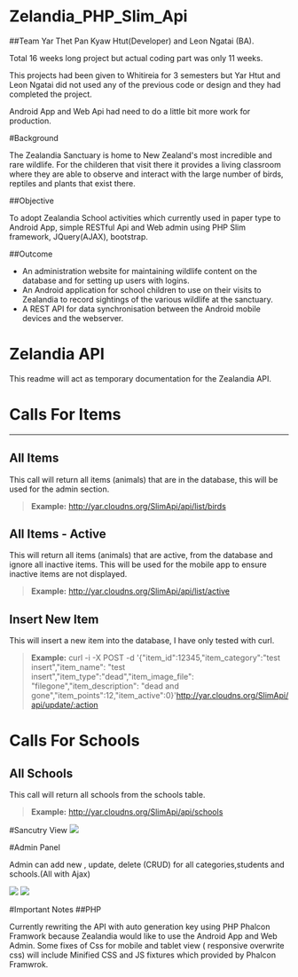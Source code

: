 # Zelandia_PHP_Slim_Api

##Team
Yar Thet Pan Kyaw Htut(Developer) and Leon Ngatai (BA).

Total 16 weeks long project but actual coding part was only 11 weeks.

This projects had been given to Whitireia for 3 semesters but Yar Htut and Leon Ngatai did not used any of the previous code or design and they had completed the project.

Android App and Web Api had need to do a little bit more work for production.

#Background


The Zealandia Sanctuary is home to New Zealand's most incredible and rare wildlife. For the childeren that visit there it provides a living classroom where they are able to observe and interact with the large number of birds, reptiles and plants that exist there.

##Objective

To adopt Zealandia School activities which currently used in paper type to Android App, simple RESTful Api and Web admin using PHP Slim framework, JQuery(AJAX), bootstrap.

##Outcome
-  An administration website for maintaining wildlife content on the database and for setting up users with logins.​
-  An Android application for school children to use on their visits to Zealandia to record sightings of the various wildlife at the sanctuary.​
-   A REST API for data synchronisation between the Android mobile devices and the webserver.

Zelandia API
===================
This readme will act as temporary documentation for the Zealandia API.

 Calls For Items
===================

----------


All Items
---------

This call will return all items (animals) that are in the database, this will be used for the admin section. 

> **Example:** http://yar.cloudns.org/SlimApi/api/list/birds


All Items - Active
---------
 
This will return all items (animals) that are active, from the database and ignore all inactive items. This will be used for the mobile app to ensure inactive items are not displayed.

> **Example:** http://yar.cloudns.org/SlimApi/api/list/active

Insert New Item
---------

This will insert a new item into the database, I have only tested with curl.

> **Example:** curl -i -X POST -d '{"item_id":12345,"item_category":"test insert","item_name": "test insert","item_type":"dead","item_image_file": "filegone","item_description": "dead and gone","item_points":12,"item_active":0}'http://yar.cloudns.org/SlimApi/api/update/:action

 Calls For Schools
===================


All Schools
---------

This call will return all schools from the schools table.

> **Example:** http://yar.cloudns.org/SlimApi/api/schools




#Sancutry View 
<img src="http://imgur.com/IIZ8XSn.png">

#Admin Panel

Admin can add new , update, delete (CRUD) for all categories,students and schools.(All with Ajax)

<img src="http://i.imgur.com/yGBPSAx.png">

<img src="http://i.imgur.com/qRQ3z3P.png">


#Important Notes
##PHP

Currently rewriting the API with auto generation key using PHP Phalcon Framwork because Zealandia would like to use the Android App and Web Admin.
Some fixes of Css for mobile and tablet view ( responsive overwrite css)
will include Minified CSS and JS fixtures which provided by Phalcon Framwrok.


